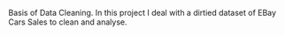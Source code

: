 Basis of Data Cleaning.
In this project I deal with a dirtied dataset of EBay Cars Sales to clean and analyse.
